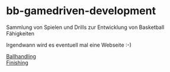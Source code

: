 # bb-gamedriven-development

Sammlung von Spielen und Drills zur Entwicklung von Basketball Fähigkeiten

Irgendwann wird es eventuell mal eine Webseite :-)

[Ballhandling](./games/ballhandling/ballhandling.md)  
[Finishing](./games/finishing/finishing.md)
